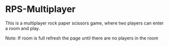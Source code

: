 # RPS-Multiplayer

This is a multiplayer rock paper scissors game, where two players can enter a room and play. 

Note: If room is full refresh the page until there are no players in the room
